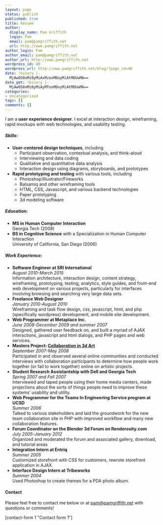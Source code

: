 ```yaml
---
layout: page
status: publish
published: true
title: Résumé
author:
  display_name: Pam Griffith
  login: Pam
  email: pam@pamgriffith.net
  url: http://www.pamgriffith.net
author_login: Pam
author_email: pam@pamgriffith.net
author_url: http://www.pamgriffith.net
wordpress_id: 40
wordpress_url: http://www.pamgriffith.net/blog/?page_id=40
date: !binary |-
  MjAwOS0xMi0yMiAxMzoxMDoyMiAtMDUwMA==
date_gmt: !binary |-
  MjAwOS0xMi0yMiAyMToxMDoyMiAtMDUwMA==
categories:
- Uncategorized
tags: []
comments: []
---
```

<p>I am a <strong>user experience designer</strong>. I excel at interaction design, wireframing, rapid mockups with web technologies, and usability testing.</p>
<h5>Skills:</h5>
<ul>
<li><strong>User-centered design techniques</strong>, including
<ul>
<li>Participant observation, contextual analysis, and think-aloud</li>
<li>Interviewing and data coding</li>
<li>Qualitative and quantitative data analysis</li>
<li>Interaction design using diagrams, storyboards, and prototypes</li>
</ul>
</li>
<li><strong>Rapid prototyping and testing </strong>with various tools, including
<ul>
<li>Photoshop/Illustrator/Fireworks</li>
<li>Balsamiq and other wireframing tools</li>
<li>HTML, CSS, Javascript, and various backend technologies</li>
<li>Paper prototyping</li>
<li>3d modeling software</li>
</ul>
</li>
</ul>
<h5>Education:</h5>
<ul>
<li><strong>MS in Human Computer Interaction</strong><br />
Georgia Tech (2008)</li>
<li><strong>BS in Cognitive Science</strong> with a Specialization in Human Computer Interaction<br />
University of California, San Diego (2006)</li>
</ul>
<h5>Work Experience:</h5>
<ul>
<li><strong>Software Engineer at SRI International</strong><br />
<em>August 2010-March 2015</em><br />
Information architecture, interaction design, content strategy, wireframing, prototyping, testing, analytics, style guides, and front-end web development on various projects, particularly for interfaces involving browsing and searching very large data sets.</li>
<li><strong>Freelance Web Designer</strong><br />
<em>January 2010-August 2010</em><br />
Wireframing and task flow design, css, javascript, html, and php (specifically wordpress) development, and mobile site development.</li>
<li><strong>Web Programmer at Metaplace Inc.</strong><br />
<em>June 2008-December 2009 and summer 2007</em><br />
Designed, gathered user feedback on, and built a myriad of AJAX interactions, javascript and html dialogs, and PHP pages and web services.</li>
<li><strong>Masters Project: <a title="Masters Project – Online collaborative 3d art" href="http://www.pamgriffith.net/portfolio/masters-project-online-collaborative-3d-art">Collaboration in 3d Art</a></strong><br />
<em>September 2007-May 2008</em><br />
Participated in and observed several online communities and conducted interviews with collaboration participants to determine how people work together (or fail to work together) online on artistic projects.</li>
<li><strong>Student Research Assistantship with Dell and Georgia Tech</strong><br />
<em>Spring 2007 and Fall 2007</em><br />
Interviewed and taped people using their home media centers, made projections about the sorts of things people need to improve these systems' usability and utility.</li>
<li><strong>Web Programmer for the Teams In Engineering Service program at UCSD</strong><br />
<em>Summer 2006</em><br />
Talked to various stakeholders and laid the groundwork for the new team collaboration site in PHP with improved workflow and many new collaboration features.</li>
<li><strong>Forum Coordinator on the Blender 3d Forum on Renderosity.com</strong><br />
<em>July 2005-January 2012</em><br />
Organized and moderated the forum and associated gallery, download, and tutorial areas</li>
<li><strong>Integration Intern at Entriq</strong><br />
<em>Summer 2005</em><br />
Customized storefront with CSS for customers, rewrote storefront application in AJAX.</li>
<li><strong>Interface Design Intern at Tribeworks</strong><br />
<em>Summer 2004</em><br />
Used Photoshop to create themes for a PDA photo album.</li>
</ul>
<h4>Contact</h4>
<p>Please feel free to contact me below or at <a href="mailto:pam@pamgriffith.net">pam@pamgriffith.net</a> with questions or comments!</p>
<p>[contact-form 1 "Contact form 1"]</p>
